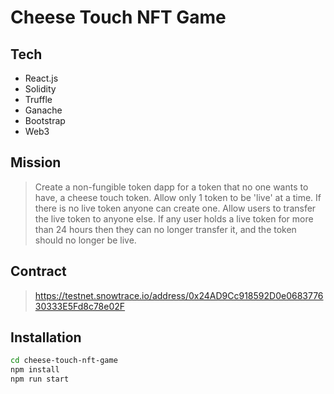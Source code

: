 # Cheese Touch NFT Game

## Tech
- React.js
- Solidity
- Truffle
- Ganache
- Bootstrap
- Web3


## Mission
> Create a non-fungible token dapp for a token that no one wants to have, a cheese touch token. Allow only 1 token to be 'live' at a time. If there is no live token anyone can create one. Allow users to transfer the live token to anyone else. If any user holds a live token for more than 24 hours then they can no longer transfer it, and the token should no longer be live.

## Contract
> https://testnet.snowtrace.io/address/0x24AD9Cc918592D0e068377630333E5Fd8c78e02F

## Installation
```sh
cd cheese-touch-nft-game
npm install
npm run start
```
